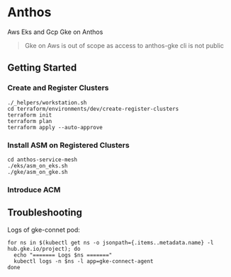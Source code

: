 # Anthos
Aws Eks and Gcp Gke on Anthos
> Gke on Aws is out of scope as access to anthos-gke cli is not public

## Getting Started

### Create and Register Clusters
```
./_helpers/workstation.sh
cd terraform/environments/dev/create-register-clusters
terraform init
terraform plan
terraform apply --auto-approve
```
### Install ASM on Registered Clusters
```
cd anthos-service-mesh
./eks/asm_on_eks.sh
./gke/asm_on_gke.sh
```

### Introduce ACM

## Troubleshooting

Logs of gke-connet pod:
```
for ns in $(kubectl get ns -o jsonpath={.items..metadata.name} -l hub.gke.io/project); do
  echo "======= Logs $ns ======="
  kubectl logs -n $ns -l app=gke-connect-agent
done
```